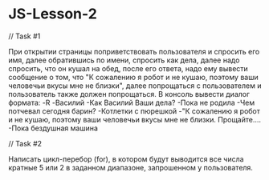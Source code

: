 # JS-Lesson-2

// Task #1

При открытии страницы поприветствовать пользователя и спросить его имя, далее обратившись по имени, спросить как дела, далее надо спросить, что он кушал на обед, после его ответа, надо ему вывести сообщение о том, что "К сожалению я робот и не кушаю, поэтому ваши человечьи вкусы мне не близки", далее попрощаться с пользователем и пользователь также должен попрощаться. В консоль вывести диалог формата:
-R
-Василий
-Как Василий Ваши дела?
-Пока не родила
-Чем потчевал сегодня барин?
-Котлетки с пюрешкой
-"К сожалению я робот и не кушаю, поэтому ваши человечьи вкусы мне не близки. Прощайте....
-Пока бездушная машина

// Task #2

Написать цикл-перебор (for), в котором будут выводится все числа кратные 5 или 2 в заданном диапазоне, запрошенном у пользователя.
